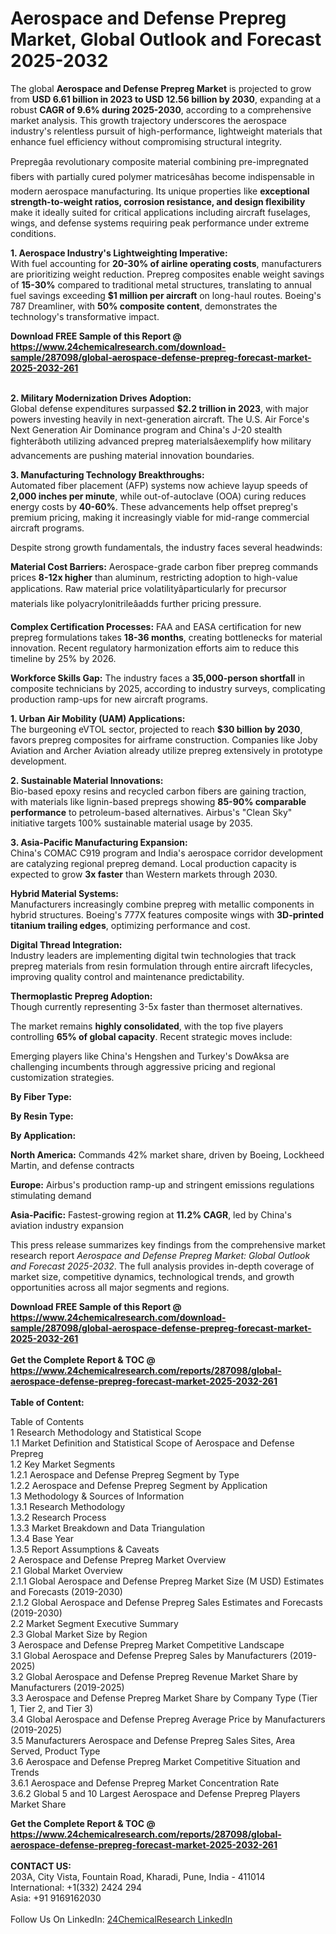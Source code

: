 <h1>Aerospace and Defense Prepreg Market, Global Outlook and Forecast 2025-2032</h1><p>The global <strong>Aerospace and Defense Prepreg Market</strong> is projected to grow from <strong>USD 6.61 billion in 2023 to USD 12.56 billion by 2030</strong>, expanding at a robust <strong>CAGR of 9.6% during 2025-2030</strong>, according to a comprehensive market analysis. This growth trajectory underscores the aerospace industry's relentless pursuit of high-performance, lightweight materials that enhance fuel efficiency without compromising structural integrity.</p><p>Prepregâa revolutionary composite material combining pre-impregnated fibers with partially cured polymer matricesâhas become indispensable in modern aerospace manufacturing. Its unique properties like <strong>exceptional strength-to-weight ratios, corrosion resistance, and design flexibility</strong> make it ideally suited for critical applications including aircraft fuselages, wings, and defense systems requiring peak performance under extreme conditions.</p><p><strong>1. Aerospace Industry's Lightweighting Imperative:</strong><br>
With fuel accounting for <strong>20-30% of airline operating costs</strong>, manufacturers are prioritizing weight reduction. Prepreg composites enable weight savings of <strong>15-30%</strong> compared to traditional metal structures, translating to annual fuel savings exceeding <strong>$1 million per aircraft</strong> on long-haul routes. Boeing's 787 Dreamliner, with <strong>50% composite content</strong>, demonstrates the technology's transformative impact.</p><div><b>Download FREE Sample of this Report @ 
            <a href="https://www.24chemicalresearch.com/download-sample/287098/global-aerospace-defense-prepreg-forecast-market-2025-2032-261">
            https://www.24chemicalresearch.com/download-sample/287098/global-aerospace-defense-prepreg-forecast-market-2025-2032-261</a></b></div><br><p><strong>2. Military Modernization Drives Adoption:</strong><br>
Global defense expenditures surpassed <strong>$2.2 trillion in 2023</strong>, with major powers investing heavily in next-generation aircraft. The U.S. Air Force's Next Generation Air Dominance program and China's J-20 stealth fighterâboth utilizing advanced prepreg materialsâexemplify how military advancements are pushing material innovation boundaries.</p><p><strong>3. Manufacturing Technology Breakthroughs:</strong><br>
Automated fiber placement (AFP) systems now achieve layup speeds of <strong>2,000 inches per minute</strong>, while out-of-autoclave (OOA) curing reduces energy costs by <strong>40-60%</strong>. These advancements help offset prepreg's premium pricing, making it increasingly viable for mid-range commercial aircraft programs.</p><p>Despite strong growth fundamentals, the industry faces several headwinds:</p><p><strong>Material Cost Barriers:</strong> Aerospace-grade carbon fiber prepreg commands prices <strong>8-12x higher</strong> than aluminum, restricting adoption to high-value applications. Raw material price volatilityâparticularly for precursor materials like polyacrylonitrileâadds further pricing pressure.</p><p><strong>Complex Certification Processes:</strong> FAA and EASA certification for new prepreg formulations takes <strong>18-36 months</strong>, creating bottlenecks for material innovation. Recent regulatory harmonization efforts aim to reduce this timeline by 25% by 2026.</p><p><strong>Workforce Skills Gap:</strong> The industry faces a <strong>35,000-person shortfall</strong> in composite technicians by 2025, according to industry surveys, complicating production ramp-ups for new aircraft programs.</p><p><strong>1. Urban Air Mobility (UAM) Applications:</strong><br>
The burgeoning eVTOL sector, projected to reach <strong>$30 billion by 2030</strong>, favors prepreg composites for airframe construction. Companies like Joby Aviation and Archer Aviation already utilize prepreg extensively in prototype development.</p><p><strong>2. Sustainable Material Innovations:</strong><br>
Bio-based epoxy resins and recycled carbon fibers are gaining traction, with materials like lignin-based prepregs showing <strong>85-90% comparable performance</strong> to petroleum-based alternatives. Airbus's "Clean Sky" initiative targets 100% sustainable material usage by 2035.</p><p><strong>3. Asia-Pacific Manufacturing Expansion:</strong><br>
China's COMAC C919 program and India's aerospace corridor development are catalyzing regional prepreg demand. Local production capacity is expected to grow <strong>3x faster</strong> than Western markets through 2030.</p><p><strong>Hybrid Material Systems:</strong><br>
	Manufacturers increasingly combine prepreg with metallic components in hybrid structures. Boeing's 777X features composite wings with <strong>3D-printed titanium trailing edges</strong>, optimizing performance and cost.</p><p><strong>Digital Thread Integration:</strong><br>
	Industry leaders are implementing digital twin technologies that track prepreg materials from resin formulation through entire aircraft lifecycles, improving quality control and maintenance predictability.</p><p><strong>Thermoplastic Prepreg Adoption:</strong><br>
	Though currently representing 3-5x faster than thermoset alternatives.</p><p>The market remains <strong>highly consolidated</strong>, with the top five players controlling <strong>65% of global capacity</strong>. Recent strategic moves include:</p><p>Emerging players like China's Hengshen and Turkey's DowAksa are challenging incumbents through aggressive pricing and regional customization strategies.</p><p><strong>By Fiber Type:</strong></p><p><strong>By Resin Type:</strong></p><p><strong>By Application:</strong></p><p><strong>North America:</strong> Commands 42% market share, driven by Boeing, Lockheed Martin, and defense contracts</p><p><strong>Europe:</strong> Airbus's production ramp-up and stringent emissions regulations stimulating demand</p><p><strong>Asia-Pacific:</strong> Fastest-growing region at <strong>11.2% CAGR</strong>, led by China's aviation industry expansion</p><p>This press release summarizes key findings from the comprehensive market research report <em>Aerospace and Defense Prepreg Market: Global Outlook and Forecast 2025-2032</em>. The full analysis provides in-depth coverage of market size, competitive dynamics, technological trends, and growth opportunities across all major segments and regions.</p><div><b>Download FREE Sample of this Report @ 
            <a href="https://www.24chemicalresearch.com/download-sample/287098/global-aerospace-defense-prepreg-forecast-market-2025-2032-261">
            https://www.24chemicalresearch.com/download-sample/287098/global-aerospace-defense-prepreg-forecast-market-2025-2032-261</a></b></div><br><div><b>Get the Complete Report & TOC @ 
            <a href="https://www.24chemicalresearch.com/reports/287098/global-aerospace-defense-prepreg-forecast-market-2025-2032-261">
            https://www.24chemicalresearch.com/reports/287098/global-aerospace-defense-prepreg-forecast-market-2025-2032-261</a></b></div><br>
            <b>Table of Content:</b><p>Table of Contents<br />
1 Research Methodology and Statistical Scope<br />
1.1 Market Definition and Statistical Scope of Aerospace and Defense Prepreg<br />
1.2 Key Market Segments<br />
1.2.1 Aerospace and Defense Prepreg Segment by Type<br />
1.2.2 Aerospace and Defense Prepreg Segment by Application<br />
1.3 Methodology & Sources of Information<br />
1.3.1 Research Methodology<br />
1.3.2 Research Process<br />
1.3.3 Market Breakdown and Data Triangulation<br />
1.3.4 Base Year<br />
1.3.5 Report Assumptions & Caveats<br />
2 Aerospace and Defense Prepreg Market Overview<br />
2.1 Global Market Overview<br />
2.1.1 Global Aerospace and Defense Prepreg Market Size (M USD) Estimates and Forecasts (2019-2030)<br />
2.1.2 Global Aerospace and Defense Prepreg Sales Estimates and Forecasts (2019-2030)<br />
2.2 Market Segment Executive Summary<br />
2.3 Global Market Size by Region<br />
3 Aerospace and Defense Prepreg Market Competitive Landscape<br />
3.1 Global Aerospace and Defense Prepreg Sales by Manufacturers (2019-2025)<br />
3.2 Global Aerospace and Defense Prepreg Revenue Market Share by Manufacturers (2019-2025)<br />
3.3 Aerospace and Defense Prepreg Market Share by Company Type (Tier 1, Tier 2, and Tier 3)<br />
3.4 Global Aerospace and Defense Prepreg Average Price by Manufacturers (2019-2025)<br />
3.5 Manufacturers Aerospace and Defense Prepreg Sales Sites, Area Served, Product Type<br />
3.6 Aerospace and Defense Prepreg Market Competitive Situation and Trends<br />
3.6.1 Aerospace and Defense Prepreg Market Concentration Rate<br />
3.6.2 Global 5 and 10 Largest Aerospace and Defense Prepreg Players Market Share </p><div><b>Get the Complete Report & TOC @ 
            <a href="https://www.24chemicalresearch.com/reports/287098/global-aerospace-defense-prepreg-forecast-market-2025-2032-261">
            https://www.24chemicalresearch.com/reports/287098/global-aerospace-defense-prepreg-forecast-market-2025-2032-261</a></b></div><br><b>CONTACT US:</b><br>
            203A, City Vista, Fountain Road, Kharadi, Pune, India - 411014<br>
            International: +1(332) 2424 294<br>
            Asia: +91 9169162030 <br><br>
            Follow Us On LinkedIn: <a href="https://www.linkedin.com/company/24chemicalresearch/">24ChemicalResearch LinkedIn</a>